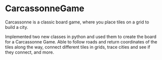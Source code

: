 # CarcassonneGame

Carcassonne is a classic board game, where you place tiles on a grid to build a city.

Implemented two new classes in python and used them to create the board for a Carcassonne Game. Able to follow roads and return coordinates of the tiles along the way, connect different tiles in grids, trace cities and see if they connect, and more.

